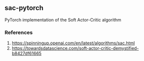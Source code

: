 ## sac-pytorch

PyTorch implementation of the Soft Actor-Critic algorithm

### References
1. https://spinningup.openai.com/en/latest/algorithms/sac.html
2. https://towardsdatascience.com/soft-actor-critic-demystified-b8427df61665